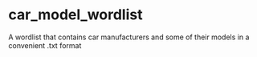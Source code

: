 # car_model_wordlist

A wordlist that contains car manufacturers and some of their models in a convenient .txt format
